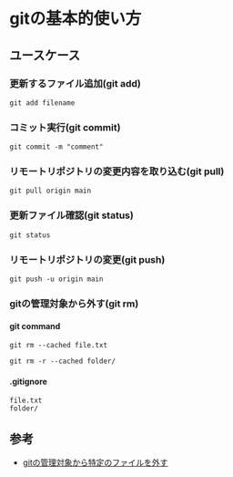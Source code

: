 # gitの基本的使い方

## ユースケース

### 更新するファイル追加(git add)

```git
git add filename
```

### コミット実行(git commit)

```git
git commit -m "comment"
```

### リモートリポジトリの変更内容を取り込む(git pull)

``` git
git pull origin main
```

### 更新ファイル確認(git status)

``` git
git status
```

### リモートリポジトリの変更(git push)

``` git
git push -u origin main
```

### gitの管理対象から外す(git rm)

#### git command

``` git
git rm --cached file.txt

git rm -r --cached folder/
```

#### .gitignore

``` title=".gitignore"
file.txt
folder/
```

## 参考
- [gitの管理対象から特定のファイルを外す](https://laraweb.net/environment/2929/)